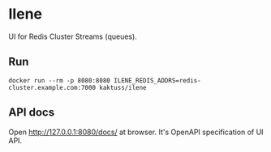 # Ilene

UI for Redis Cluster Streams (queues).

## Run

```
docker run --rm -p 8080:8080 ILENE_REDIS_ADDRS=redis-cluster.example.com:7000 kaktuss/ilene
```

## API docs

Open http://127.0.0.1:8080/docs/ at browser. It's OpenAPI specification of UI API.
